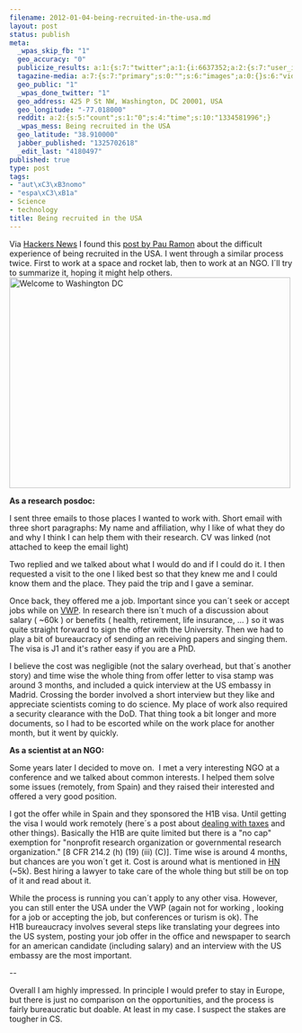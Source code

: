 ```yaml
--- 
filename: 2012-01-04-being-recruited-in-the-usa.md
layout: post
status: publish
meta: 
  _wpas_skip_fb: "1"
  geo_accuracy: "0"
  publicize_results: a:1:{s:7:"twitter";a:1:{i:6637352;a:2:{s:7:"user_id";s:8:"brunosan";s:7:"post_id";s:18:"154634112102174720";}}}
  tagazine-media: a:7:{s:7:"primary";s:0:"";s:6:"images";a:0:{}s:6:"videos";a:0:{}s:11:"image_count";s:1:"0";s:6:"author";s:7:"4180497";s:7:"blog_id";s:7:"8438084";s:9:"mod_stamp";s:19:"2012-01-04 18:55:47";}
  geo_public: "1"
  _wpas_done_twitter: "1"
  geo_address: 425 P St NW, Washington, DC 20001, USA
  geo_longitude: "-77.018000"
  reddit: a:2:{s:5:"count";s:1:"0";s:4:"time";s:10:"1334581996";}
  _wpas_mess: Being recruited in the USA
  geo_latitude: "38.910000"
  jabber_published: "1325702618"
  _edit_last: "4180497"
published: true
type: post
tags: 
- "aut\xC3\xB3nomo"
- "espa\xC3\xB1a"
- Science
- technology
title: Being recruited in the USA
---
```

<p style="text-align:left;">Via <a href="http://news.ycombinator.com/item?id=3424862">Hackers News</a> I found this <a href="http://pau.calepin.co/being-recruited-in-the-usa.html">post by Pau Ramon</a> about the difficult experience of being recruited in the USA. I went through a similar process twice. First to work at a space and rocket lab, then to work at an NGO. I´ll try to summarize it, hoping it might help others.
<a title="Welcome to Washington DC by brunosan, on Flickr" href="http://www.flickr.com/photos/nasonurb/6526189907/"><img class="aligncenter" src="http://farm8.staticflickr.com/7006/6526189907_269d60b4b8.jpg" alt="Welcome to Washington DC" width="500" height="375" /></a>
<!--more--></p>
<strong>As a research posdoc:</strong>

I sent three emails to those places I wanted to work with. Short email with three short paragraphs: My name and affiliation, why I like of what they do and why I think I can help them with their research. CV was linked (not attached to keep the email light)

Two replied and we talked about what I would do and if I could do it. I then requested a visit to the one I liked best so that they knew me and I could know them and the place. They paid the trip and I gave a seminar.

Once back, they offered me a job. Important since you can´t seek or accept jobs while on <a href="http://travel.state.gov/visa/temp/without/without_1990.html">VWP</a>. In research there isn´t much of a discussion about salary ( ~60k ) or benefits ( health, retirement, life insurance, ... ) so it was quite straight forward to sign the offer with the University. Then we had to play a bit of bureaucracy of sending an receiving papers and singing them. The visa is J1 and it's rather easy if you are a PhD.

I believe the cost was negligible (not the salary overhead, but that´s another story) and time wise the whole thing from offer letter to visa stamp was around 3 months, and included a quick interview at the US embassy in Madrid. Crossing the border involved a short interview but they like and appreciate scientists coming to do science. My place of work also required a security clearance with the DoD. That thing took a bit longer and more documents, so I had to be escorted while on the work place for another month, but it went by quickly.

<strong>As a scientist at an NGO:</strong>

Some years later I decided to move on.  I met a very interesting NGO at a conference and we talked about common interests. I helped them solve some issues (remotely, from Spain) and they raised their interested and offered a very good position.

I got the offer while in Spain and they sponsored the H1B visa. Until getting the visa I would work remotely (here´s a post about <a href="/2011/04/04/soy-profesional/">dealing with taxes</a> and other things). Basically the H1B are quite limited but there is a "no cap" exemption for "nonprofit research organization or governmental research organization." [8 CFR 214.2 (h) (19) (iii) (C)]. Time wise is around 4 months, but chances are you won´t get it. Cost is around what is mentioned in <a href="http://news.ycombinator.com/item?id=3424862">HN</a> (~5k). Best hiring a lawyer to take care of the whole thing but still be on top of it and read about it.

While the process is running you can´t apply to any other visa. However, you can still enter the USA under the VWP (again not for working , looking for a job or accepting the job, but conferences or turism is ok). The H1B bureaucracy involves several steps like translating your degrees into the US system, posting your job offer in the office and newspaper to search for an american candidate (including salary) and an interview with the US embassy are the most important.

--

Overall I am highly impressed. In principle I would prefer to stay in Europe, but there is just no comparison on the opportunities, and the process is fairly bureaucratic but doable. At least in my case. I suspect the stakes are tougher in CS.
